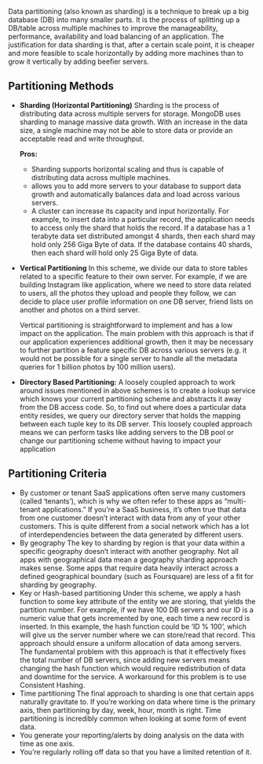 Data partitioning (also known as sharding) is a technique to break up a big database (DB) into many smaller parts. It is the process of splitting up a DB/table across multiple machines to improve the manageability, performance, availability and load balancing of an application. The justification for data sharding is that, after a certain scale point, it is cheaper and more feasible to scale horizontally by adding more machines than to grow it vertically by adding beefier servers.

##  Partitioning Methods
* **Sharding (Horizontal Partitioning)** 
Sharding is the process of distributing data across multiple servers for storage. MongoDB uses sharding to manage massive data growth. With an increase in the data size, a single machine may not be able to store data or provide an acceptable read and write throughput.

  **Pros:** 
  * Sharding supports horizontal scaling and thus is capable of distributing data across multiple machines.
  * allows you to add more servers to your database to support data growth and automatically balances data and load across various servers.
  * A cluster can increase its capacity and input horizontally. For example, to insert data into a particular record, the application needs to access only the shard that holds the record. If a database has a 1 terabyte data set distributed amongst 4 shards, then each shard may hold only 256 Giga Byte of data. If the database contains 40 shards, then each shard will hold only 25 Giga Byte of data.
  
* **Vertical Partitioning** 
 In this scheme, we divide our data to store tables related to a specific feature to their own server. For example, if we are building Instagram like application, where we need to store data related to users, all the photos they upload and people they follow, we can decide to place user profile information on one DB server, friend lists on another and photos on a third server.

  Vertical partitioning is straightforward to implement and has a low impact on the application. The main problem with this approach is that if our application experiences additional growth, then it may be necessary to further partition a feature specific DB across various servers (e.g. it would not be possible for a single server to handle all the metadata queries for 1 billion photos by 100 million users).
  
* **Directory Based Partitioning:** A loosely coupled approach to work around issues mentioned in above schemes is to create a lookup service which knows your current partitioning scheme and abstracts it away from the DB access code. So, to find out where does a particular data entity resides, we query our directory server that holds the mapping between each tuple key to its DB server. This loosely coupled approach means we can perform tasks like adding servers to the DB pool or change our partitioning scheme without having to impact your application  

## Partitioning Criteria
* By customer or tenant
SaaS applications often serve many customers (called ‘tenants’), which is why we often refer to these apps as “multi-tenant applications.” If you’re a SaaS business, it’s often true that data from one customer doesn’t interact with data from any of your other customers. This is quite different from a social network which has a lot of interdependencies between the data generated by different users.
* By geography
The key to sharding by region is that your data within a specific geography doesn’t interact with another geography. Not all apps with geographical data mean a geography sharding approach makes sense. Some apps that require data heavily interact across a defined geographical boundary (such as Foursquare) are less of a fit for sharding by geography.
* Key or Hash-based partitioning
Under this scheme, we apply a hash function to some key attribute of the entity we are storing, that yields the partition number. For example, if we have 100 DB servers and our ID is a numeric value that gets incremented by one, each time a new record is inserted. In this example, the hash function could be ‘ID % 100’, which will give us the server number where we can store/read that record. This approach should ensure a uniform allocation of data among servers. The fundamental problem with this approach is that it effectively fixes the total number of DB servers, since adding new servers means changing the hash function which would require redistribution of data and downtime for the service. A workaround for this problem is to use Consistent Hashing.
* Time partitioning
The final approach to sharding is one that certain apps naturally gravitate to. If you’re working on data where time is the primary axis, then partitioning by day, week, hour, month is right. Time partitioning is incredibly common when looking at some form of event data.
 * You generate your reporting/alerts by doing analysis on the data with time as one axis.
 * You’re regularly rolling off data so that you have a limited retention of it.
  
